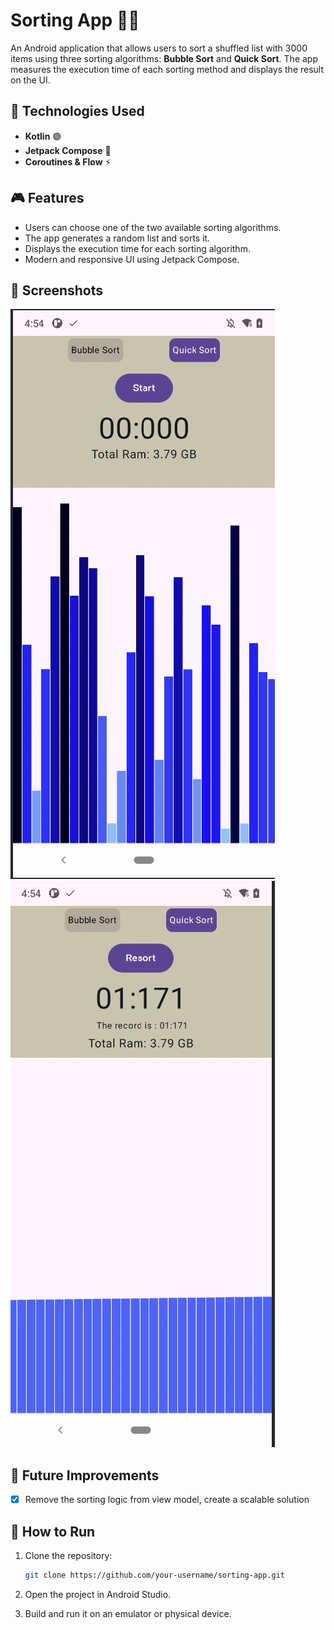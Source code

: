 # Sorting App 📱🚀

An Android application that allows users to sort a shuffled list with 3000 items using three sorting algorithms: **Bubble Sort** and **Quick Sort**. The app measures the execution time of each sorting method and displays the result on the UI.

## 📌 Technologies Used

- **Kotlin** 🟣
- **Jetpack Compose** 🎨
- **Coroutines & Flow** ⚡

## 🎮 Features

- Users can choose one of the two available sorting algorithms.
- The app generates a random list and sorts it.
- Displays the execution time for each sorting algorithm.
- Modern and responsive UI using Jetpack Compose.

## 📸 Screenshots

![Screenshot1](./screenshots/screenshot1.png) ![Screenshot2](./screenshots/screenshot2.png)


## 🚀 Future Improvements

- [x] Remove the sorting logic from view model, create a scalable solution

## 📂 How to Run

1. Clone the repository:
   ```sh
   git clone https://github.com/your-username/sorting-app.git

2. Open the project in Android Studio.

3. Build and run it on an emulator or physical device.